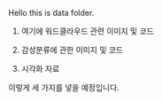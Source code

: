 Hello this is data folder.

1. 여기에 워드클라우드 관련 이미지 및 코드

2. 감성분류에 관한 이미지 및 코드

3. 시각화 자료

이렇게 세 가지를 넣을 예정입니다.
